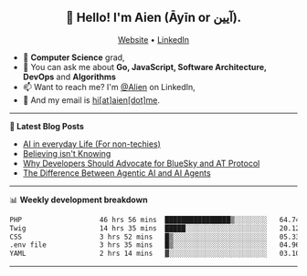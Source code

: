 <h2 align="center">👋 Hello! I'm Aien (Āyīn or آیین).</h2>
<p align="center">
  <a href="https://www.aien.me">Website</a> •
  <a href="https://www.linkedin.com/in/aiensaidi/">LinkedIn</a>
</p>


- 🌱 **Computer Science** grad,
- 💬 You can ask me about **Go, JavaScript, Software Architecture, DevOps** and **Algorithms**
- 📫 Want to reach me? I'm [@Alien](https://www.linkedin.com/in/aiensaidi/) on LinkedIn,
- 📧 And my email is [hi[at]aien[dot]me](mailto:hi@aien.me).

-------

**📝 Latest Blog Posts**

<!-- BLOG-POST-LIST:START -->
- [AI in everyday Life (For non-techies)](https://aien.me/ai-in-everyday-life-for-non-techies/)
- [Believing isn't Knowing](https://aien.me/believing-isnt-knowing/)
- [Why Developers Should Advocate for BlueSky and AT Protocol](https://aien.me/why-developers-should-advocate-for-bluesky-and-at-protocol/)
- [The Difference Between Agentic AI and AI Agents](https://aien.me/the-difference-between-agentic-ai-and-ai-agents/)
<!-- BLOG-POST-LIST:END -->

-------

📊 **Weekly development breakdown**
<!--START_SECTION:waka-->

```txt
PHP                   46 hrs 56 mins  ████████████████▒░░░░░░░░   64.74 %
Twig                  14 hrs 35 mins  █████░░░░░░░░░░░░░░░░░░░░   20.12 %
CSS                   3 hrs 52 mins   █▒░░░░░░░░░░░░░░░░░░░░░░░   05.33 %
.env file             3 hrs 35 mins   █▒░░░░░░░░░░░░░░░░░░░░░░░   04.96 %
YAML                  2 hrs 14 mins   ▓░░░░░░░░░░░░░░░░░░░░░░░░   03.10 %
```

<!--END_SECTION:waka-->

-------
